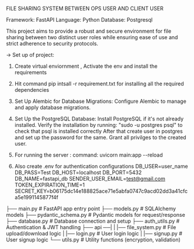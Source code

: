 FILE SHARING SYSTEM BETWEEN OPS USER AND CLIENT USER

Framework: FastAPI
Language: Python 
Database: Postgresql

This project aims to provide a robust and secure environment for file sharing between two distinct user roles while ensuring ease of use and strict adherence to security protocols.

-> Set up of project:
1. Create virtual enviornment , Activate the env and install the requirements
2. Hit command pip intsall -r requirement.txt for installing all the required dependencies 
3. Set Up Alembic for Database Migrations: Configure Alembic to manage and apply database migrations.
4. Set Up the PostgreSQL Database:
    Install PostgreSQL if it's not already installed.
    Verify the installation by running:
    "sudo -u postgres psql" to check that psql is installed correctly 
    After that create user in postgres and set up the password for the same.
    Grant all privilges to the created user.

5.  For running the server : command: uvicorn main:app --reload

6. Also create .env for authentication configurations 
    DB_USER=user_name
    DB_PASS=Test
    DB_HOST=localhost
    DB_PORT=5432
    DB_NAME=fastapi_db
    SENDER_USER_EMAIL=test@gmail.com
    TOKEN_EXPIRATION_TIME=1
    SECRET_KEY=b06175dc14e188825ace71e5abfa0747c9acd02dd3a41cfca5e1991145877f4f

├── main.py                  # FastAPI app entry point
├── models.py                # SQLAlchemy models
├── pydantic_schema.py               # Pydantic models for request/response
├── database.py              # Database connection and setup
├── auth_utils.py                  # Authentication & JWT handling
├── api ──|
|         |── file_system.py  # File upload/download logic
|         |── login.py         # User login logic
|         |── signup.py         # User signup logic
└── utils.py                 # Utility functions (encryption, validation)

